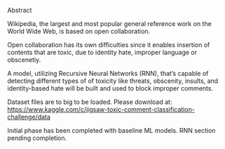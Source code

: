 Abstract

Wikipedia, the largest and most popular general reference work on the World Wide Web, is based on open collaboration.

Open collaboration has its own difficulties since it enables insertion of contents that are toxic, due to identity hate, improper language or obscenetiy.

A model, utilizing Recursive Neural Networks (RNN), that’s capable of detecting different types of of toxicity like threats, obscenity, insults, and identity-based hate will be built and used to block improper comments.

Dataset files are to big to be loaded. Please download at:
https://www.kaggle.com/c/jigsaw-toxic-comment-classification-challenge/data

Inıtial phase has been completed with baseline ML models. RNN section pending completion.

